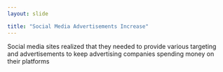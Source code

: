 ```yaml
---
layout: slide

title: "Social Media Advertisements Increase"
---
```


Social media sites realized that they needed to provide various targeting and advertisements to keep advertising companies spending money on their platforms
